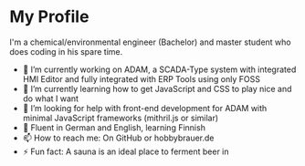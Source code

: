 # My Profile
I'm a chemical/environmental engineer (Bachelor) and master student who does coding in his spare time.

- 🔭 I’m currently working on ADAM, a SCADA-Type system with integrated HMI Editor and fully integrated with ERP Tools using only FOSS
- 🌱 I’m currently learning how to get JavaScript and CSS to play nice and do what I want
- 🤔 I’m looking for help with front-end development for ADAM with minimal JavaScript frameworks (mithril.js or similar)
- 💬 Fluent in German and English, learning Finnish
- 📫 How to reach me: On GitHub or hobbybrauer.de
- ⚡ Fun fact: A sauna is an ideal place to ferment beer in
